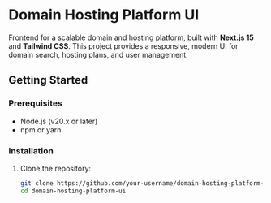 # Domain Hosting Platform UI

Frontend for a scalable domain and hosting platform, built with **Next.js 15** and **Tailwind CSS**. This project provides a responsive, modern UI for domain search, hosting plans, and user management.

## Getting Started

### Prerequisites
- Node.js (v20.x or later)
- npm or yarn

### Installation
1. Clone the repository:
   ```bash
   git clone https://github.com/your-username/domain-hosting-platform-ui.git
   cd domain-hosting-platform-ui
